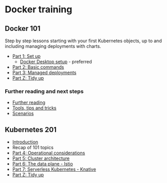 # Docker training

## Docker 101

Step by step lessons starting with your first Kubernetes objects, up to and including managing deployments with charts.

- [Part 1: Set up](./part-1-set-up.md)
	- [Docker Desktop setup](docker-desktop-setup-mac.md) - preferred
- [Part 2: Basic commands](./part-2-basic-commands.md)
- [Part 3: Managed deployments](./part-3-managed-deployments.md)
- [Part Z: Tidy up](./tidy-up.md)

### Further reading and next steps

- [Further reading](./further-reading-next-steps.md)
- [Tools, tips and tricks](./tools-tips-tricks.md)
- [Scenarios](./scenarios.md)

## Kubernetes 201

- [Introduction](./k201-intro.md)
- Recap of 101 topics
- [Part 4: Operational considerations](./operations.md)
- [Part 5: Cluster architecture](./architecture.md)
- [Part 6: The data plane - Istio](./data-plane.md)
- [Part 7: Serverless Kubernetes - Knative](./knative.md)
- [Part Z: Tidy up](./tidy-up.md)
